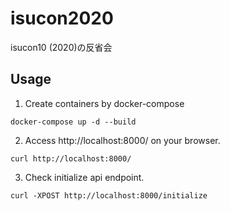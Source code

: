 # isucon2020

isucon10 (2020)の反省会

## Usage

1. Create containers by docker-compose

```
docker-compose up -d --build
```

2. Access http://localhost:8000/ on your browser.

```
curl http://localhost:8000/
```

3. Check initialize api endpoint.

```
curl -XPOST http://localhost:8000/initialize
```
